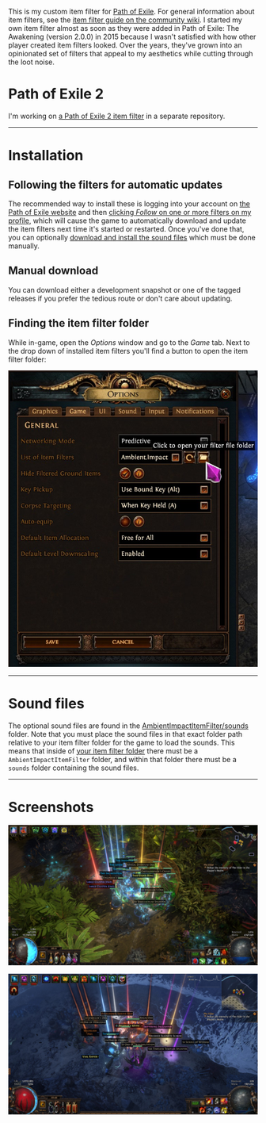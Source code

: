 This is my custom item filter for [Path of Exile](https://www.pathofexile.com/). For general information about item filters, see the [item filter guide on the community wiki](https://www.poewiki.net/wiki/Guide:Item_filter_guide). I started my own item filter almost as soon as they were added in Path of Exile: The Awakening (version 2.0.0) in 2015 because I wasn't satisfied with how other player created item filters looked. Over the years, they've grown into an opinionated set of filters that appeal to my aesthetics while cutting through the loot noise.

# Path of Exile 2

I'm working on [a Path of Exile 2 item filter](https://gitlab.com/Ambient.Impact/path-of-exile-2-item-filter) in a separate repository.

----

# Installation

## Following the filters for automatic updates

The recommended way to install these is logging into your account on [the Path
of Exile website](https://www.pathofexile.com) and then [clicking *Follow* on
one or more filters on my
profile](https://www.pathofexile.com/account/view-profile/AmbientImpact/item-filters),
which will cause the game to automatically download and update the item filters
next time it's started or restarted. Once you've done that, you can optionally
[download and install the sound files](#sound-files) which must be done
manually.

## Manual download

You can download either a development snapshot or one of the tagged releases if
you prefer the tedious route or don't care about updating.

## Finding the item filter folder

While in-game, open the *Options* window and go to the *Game* tab. Next to the
drop down of installed item filters you'll find a button to open the item filter
folder:

![A screenshot of the Path of Exile options window with the item filter open button hovered.](/AmbientImpactItemFilter/images/options_item_filter_folder.jpg)

----

# Sound files

The optional sound files are found in the
[AmbientImpactItemFilter/sounds](/AmbientImpactItemFilter/sounds) folder. Note
that you must place the sound files in that exact folder path relative to your
item filter folder for the game to load the sounds. This means that inside of
[your item filter folder](#finding-the-item-filter-folder) there must be a
`AmbientImpactItemFilter` folder, and within that folder there must be a
`sounds` folder containing the sound files.

----

# Screenshots

![A screenshot of Path of Exile demonstrating the item filter.](/AmbientImpactItemFilter/images/screenshot1.jpg)

![Another screenshot of Path of Exile demonstrating the item filter.](/AmbientImpactItemFilter/images/screenshot2.jpg)
